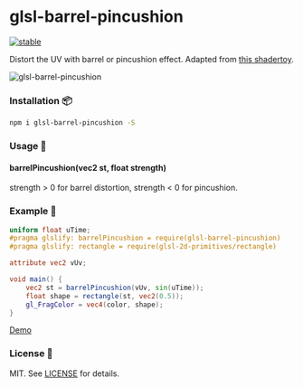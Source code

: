# glsl-barrel-pincushion

[![stable](http://badges.github.io/stability-badges/dist/stable.svg)](http://github.com/badges/stability-badges)

Distort the UV with barrel or pincushion effect.
Adapted from [this shadertoy](https://www.shadertoy.com/view/lttXD4).

![glsl-barrel-pincushion](https://i.imgur.com/XiADOcq.jpg)

### Installation :package:

```bash
npm i glsl-barrel-pincushion -S
```

### Usage :book:

#### barrelPincushion(vec2 st, float strength)
strength > 0 for barrel distortion, strength < 0 for pincushion.

### Example :floppy_disk:

```glsl
uniform float uTime;
#pragma glslify: barrelPincushion = require(glsl-barrel-pincushion)
#pragma glslify: rectangle = require(glsl-2d-primitives/rectangle)

attribute vec2 vUv;

void main() {
    vec2 st = barrelPincushion(vUv, sin(uTime));
    float shape = rectangle(st, vec2(0.5));
    gl_FragColor = vec4(color, shape);
}
```

[Demo](http://thebookofshaders.com/edit.php?log=180726191628)

### License :pencil:

MIT. See [LICENSE](http://github.com/ayamflow/glsl-barrel-pincushion/blob/master/LICENSE) for details.